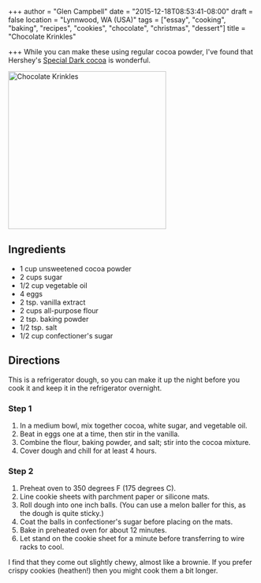 +++
author = "Glen Campbell"
date = "2015-12-18T08:53:41-08:00"
draft = false
location = "Lynnwood, WA (USA)"
tags = ["essay", "cooking", "baking", "recipes", "cookies", "chocolate", "christmas", "dessert"]
title = "Chocolate Krinkles"

+++
While you can make these using regular cocoa powder, I've found
that Hershey's [Special Dark
cocoa](https://www.hersheys.com/pure-products/details.aspx?id=5354) is
wonderful.

<a data-flickr-embed="true"  href="https://www.flickr.com/photos/gecampbell/23698836861/in/datetaken/" title="Chocolate Krinkles"><img src="https://farm1.staticflickr.com/757/23698836861_9ac8822310_n.jpg" width="320" height="320" alt="Chocolate Krinkles" class="pull-right"></a><script async src="//embedr.flickr.com/assets/client-code.js" charset="utf-8"></script>

## Ingredients

* 1 cup unsweetened cocoa powder
* 2 cups sugar
* 1/2 cup vegetable oil
* 4 eggs
* 2 tsp. vanilla extract
* 2 cups all-purpose flour
* 2 tsp. baking powder
* 1/2 tsp. salt
* 1/2 cup confectioner's sugar

## Directions

This is a refrigerator dough, so you can make it up the night before
you cook it and keep it in the refrigerator overnight.

### Step 1
1. In a medium bowl, mix together cocoa, white sugar, and vegetable oil. 
1. Beat in eggs one at a time, then stir in the vanilla. 
1. Combine the flour, baking powder, and salt; stir into the cocoa mixture.
1. Cover dough and chill for at least 4 hours.

### Step 2
1. Preheat oven to 350 degrees F (175 degrees C).
1. Line cookie sheets with parchment paper or silicone mats.
1. Roll dough into one inch balls. (You can use a melon baller for this, 
   as the dough is quite sticky.)
1. Coat the balls in confectioner's sugar before placing on the mats.
1. Bake in preheated oven for about 12 minutes.
1. Let stand on the cookie sheet for a minute before transferring to wire racks to cool.

I find that they come out slightly chewy, almost like a brownie.
If you prefer crispy cookies (heathen!) then you might cook them
a bit longer. 
